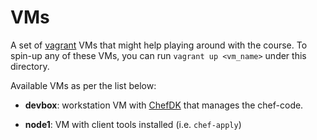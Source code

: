 # VMs

A set of [vagrant](https://www.vagrantup.com) VMs that might help playing around with
the course. To spin-up any of these VMs, you can run `vagrant up <vm_name>` under this
directory.

Available VMs as per the list below:

  - **devbox**: workstation VM with [ChefDK](https://downloads.chef.io/chef-dk)
    that manages the chef-code.

  - **node1**: VM with client tools installed (i.e. `chef-apply`)

